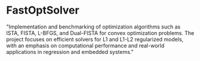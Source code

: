 # FastOptSolver
"Implementation and benchmarking of optimization algorithms such as ISTA, FISTA, L-BFGS, and Dual-FISTA for convex optimization problems. The project focuses on efficient solvers for L1 and L1-L2 regularized models, with an emphasis on computational performance and real-world applications in regression and embedded systems."
